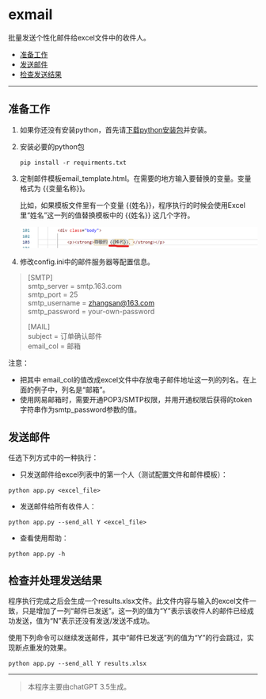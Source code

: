 # **exmail**
批量发送个性化邮件给excel文件中的收件人。  

- [准备工作](#准备工作)
- [发送邮件](#发送邮件)
- [检查发送结果](#检查并处理发送结果)  
  
***

## **准备工作**

1. 如果你还没有安装python，首先请[下载python安装包](https://www.python.org/downloads/)并安装。
2. 安装必要的python包  
    ```
    pip install -r requirments.txt
    ```


3. 定制邮件模板email_template.html。在需要的地方输入要替换的变量。变量格式为 {{变量名称}}。  

    比如，如果模板文件里有一个变量 {{姓名}}，程序执行的时候会使用Excel里“姓名”这一列的值替换模板中的 {{姓名}} 这几个字符。  

    ![img](images/template-var.png)
  

4. 修改config.ini中的邮件服务器等配置信息。  
>    [SMTP]  
>    smtp_server = smtp.163.com  
>    smtp_port = 25  
>    smtp_username = zhangsan@163.com  
>    smtp_password = your-own-password  
>      
>    [MAIL]  
>    subject = 订单确认邮件  
>    email_col = 邮箱  
  
注意：  
- 把其中 email_col的值改成excel文件中存放电子邮件地址这一列的列名。在上面的例子中，列名是“邮箱”。
- 使用网易邮箱时，需要开通POP3/SMTP权限，并用开通权限后获得的token字符串作为smtp_password参数的值。
    
   
## **发送邮件**

任选下列方式中的一种执行：

- 只发送邮件给excel列表中的第一个人（测试配置文件和邮件模板）：   
```
python app.py <excel_file>
```
    

- 发送邮件给所有收件人：  
```
python app.py --send_all Y <excel_file>
```

- 查看使用帮助：  
```
python app.py -h
```
  
  
  
## **检查并处理发送结果**
程序执行完成之后会生成一个results.xlsx文件。此文件内容与输入的excel文件一致，只是增加了一列“邮件已发送”。这一列的值为“Y”表示该收件人的邮件已经成功发送，值为“N”表示还没有发送/发送不成功。  
  
使用下列命令可以继续发送邮件，其中“邮件已发送”列的值为“Y”的行会跳过，实现断点重发的效果。
  
```
python app.py --send_all Y results.xlsx
```


    
***   
> 本程序主要由chatGPT 3.5生成。